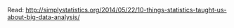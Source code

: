 Read: http://simplystatistics.org/2014/05/22/10-things-statistics-taught-us-about-big-data-analysis/

